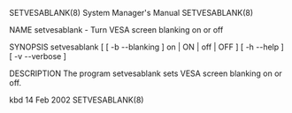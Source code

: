 SETVESABLANK(8)							    System Manager's Manual						       SETVESABLANK(8)

NAME
       setvesablank - Turn VESA screen blanking on or off

SYNOPSIS
       setvesablank [ [ -b --blanking ] on | ON | off | OFF ] [ -h --help ] [ -v --verbose ]

DESCRIPTION
       The program setvesablank sets VESA screen blanking on or off.

kbd									  14 Feb 2002							       SETVESABLANK(8)

